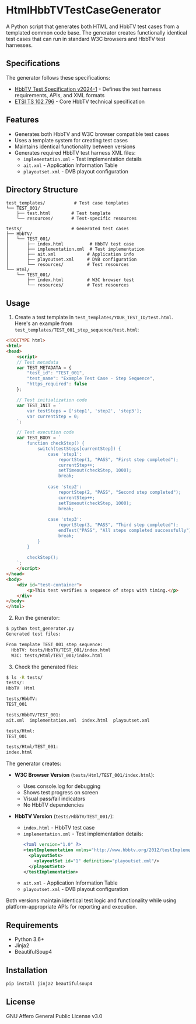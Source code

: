 # HtmlHbbTVTestCaseGenerator

A Python script that generates both HTML and HbbTV test cases from a templated common code base. The generator creates functionally identical test cases that can run in standard W3C browsers and HbbTV test harnesses.

## Specifications

The generator follows these specifications:

- [HbbTV Test Specification v2024-1](https://www.hbbtv.org/wp-content/uploads/2024/03/HbbTV_Test_Spec_v2024-1_v1.0.pdf) - Defines the test harness requirements, APIs, and XML formats
- [ETSI TS 102 796](https://www.etsi.org/deliver/etsi_ts/102700_102799/102796/01.07.01_60/ts_102796v010701p.pdf) - Core HbbTV technical specification

## Features

- Generates both HbbTV and W3C browser compatible test cases
- Uses a template system for creating test cases
- Maintains identical functionality between versions
- Generates required HbbTV test harness XML files:
  - `implementation.xml` - Test implementation details
  - `ait.xml` - Application Information Table
  - `playoutset.xml` - DVB playout configuration

## Directory Structure

```
test_templates/           # Test case templates
└── TEST_001/
    ├── test.html        # Test template
    └── resources/       # Test-specific resources

tests/                   # Generated test cases
├── HbbTV/
│   └── TEST_001/
│       ├── index.html          # HbbTV test case
│       ├── implementation.xml  # Test implementation
│       ├── ait.xml            # Application info
│       ├── playoutset.xml     # DVB configuration
│       └── resources/         # Test resources
└── Html/
    └── TEST_001/
        ├── index.html         # W3C browser test
        └── resources/         # Test resources
```

## Usage

1. Create a test template in `test_templates/YOUR_TEST_ID/test.html`. Here's an example from `test_templates/TEST_001_step_sequence/test.html`:

```html
<!DOCTYPE html>
<html>
<head>
    <script>
    // Test metadata
    var TEST_METADATA = {
        "test_id": "TEST_001",
        "test_name": "Example Test Case - Step Sequence",
        "https_required": false
    };

    // Test initialization code
    var TEST_INIT = `
        var testSteps = ['step1', 'step2', 'step3'];
        var currentStep = 0;
    `;

    // Test execution code
    var TEST_BODY = `
        function checkStep() {
            switch(testSteps[currentStep]) {
                case 'step1':
                    reportStep(1, "PASS", "First step completed");
                    currentStep++;
                    setTimeout(checkStep, 1000);
                    break;
                    
                case 'step2':
                    reportStep(2, "PASS", "Second step completed");
                    currentStep++;
                    setTimeout(checkStep, 1000);
                    break;
                    
                case 'step3':
                    reportStep(3, "PASS", "Third step completed");
                    endTest("PASS", "All steps completed successfully");
                    break;
            }
        }
        
        checkStep();
    `;
    </script>
</head>
<body>
    <div id="test-container">
        <p>This test verifies a sequence of steps with timing.</p>
    </div>
</body>
</html>
```

2. Run the generator:
```bash
$ python test_generator.py
Generated test files:

From template TEST_001_step_sequence:
  HbbTV: tests/HbbTV/TEST_001/index.html
  W3C: tests/Html/TEST_001/index.html
```

3. Check the generated files:
```bash
$ ls -R tests/
tests/:
HbbTV  Html

tests/HbbTV:
TEST_001

tests/HbbTV/TEST_001:
ait.xml  implementation.xml  index.html  playoutset.xml

tests/Html:
TEST_001

tests/Html/TEST_001:
index.html
```

The generator creates:

- **W3C Browser Version** (`tests/Html/TEST_001/index.html`):
  - Uses console.log for debugging
  - Shows test progress on screen
  - Visual pass/fail indicators
  - No HbbTV dependencies

- **HbbTV Version** (`tests/HbbTV/TEST_001/`):
  - `index.html` - HbbTV test case
  - `implementation.xml` - Test implementation details:
    ```xml
    <?xml version="1.0" ?>
    <testImplementation xmlns="http://www.hbbtv.org/2012/testImplementation" id="TEST_001">
      <playoutSets>
        <playoutSet id="1" definition="playoutset.xml"/>
      </playoutSets>
    </testImplementation>
    ```
  - `ait.xml` - Application Information Table
  - `playoutset.xml` - DVB playout configuration

Both versions maintain identical test logic and functionality while using platform-appropriate APIs for reporting and execution.

## Requirements

- Python 3.6+
- Jinja2
- BeautifulSoup4

## Installation

```bash
pip install jinja2 beautifulsoup4
```

## License

GNU Affero General Public License v3.0
